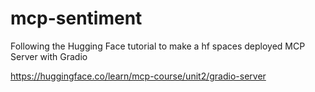 # mcp-sentiment
Following the Hugging Face tutorial to make a hf spaces deployed MCP Server with Gradio

https://huggingface.co/learn/mcp-course/unit2/gradio-server
